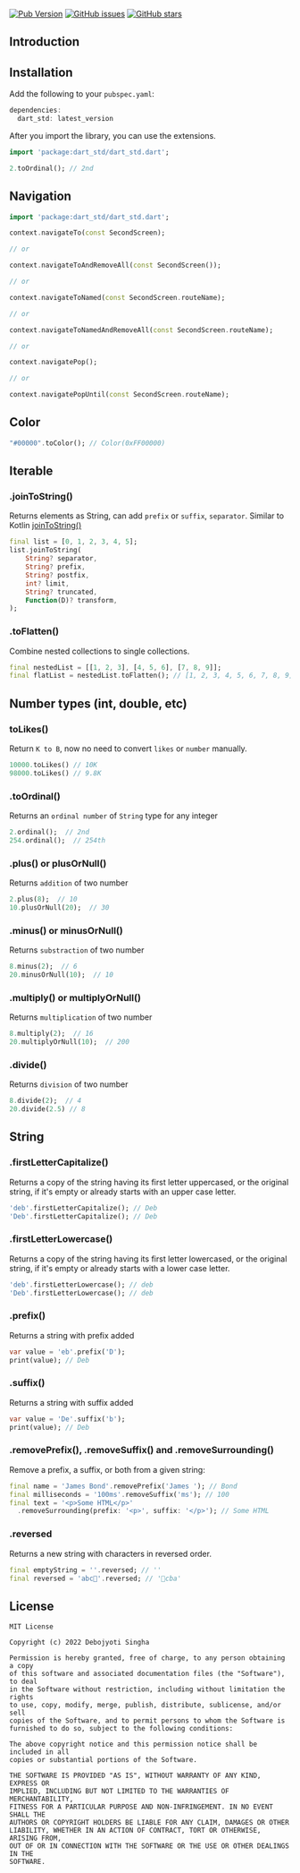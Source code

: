 [![Pub Version](https://img.shields.io/pub/v/dart_std?style=for-the-badge)](https://pub.dev/packages/dart_std)
[![GitHub issues](https://img.shields.io/github/issues/debojyoti452/dart_std?style=for-the-badge)](https://github.com/debojyoti452/dart_std/issues)
[![GitHub stars](https://img.shields.io/github/stars/debojyoti452/dart_std?style=for-the-badge)](https://github.com/debojyoti452/dart_std/stargazers)

## Introduction


## Installation

Add the following to your `pubspec.yaml`:

```dart
dependencies:
  dart_std: latest_version
```

After you import the library, you can use the extensions.

```dart
import 'package:dart_std/dart_std.dart';

2.toOrdinal(); // 2nd
```

## Navigation

```dart
import 'package:dart_std/dart_std.dart';

context.navigateTo(const SecondScreen);

// or

context.navigateToAndRemoveAll(const SecondScreen());

// or

context.navigateToNamed(const SecondScreen.routeName);

// or

context.navigateToNamedAndRemoveAll(const SecondScreen.routeName);

// or

context.navigatePop();

// or

context.navigatePopUntil(const SecondScreen.routeName);
```

## Color 
```dart
"#00000".toColor(); // Color(0xFF00000)
```

## Iterable

### .joinToString()

Returns elements as String, can add `prefix` or `suffix`, `separator`. Similar to Kotlin [joinToString()](https://kotlinlang.org/api/latest/jvm/stdlib/kotlin.collections/join-to-string.html)

```dart
final list = [0, 1, 2, 3, 4, 5];
list.joinToString(
    String? separator,
    String? prefix,
    String? postfix,
    int? limit,
    String? truncated,
    Function(D)? transform,
);
```

### .toFlatten()

Combine nested collections to single collections.

```dart
final nestedList = [[1, 2, 3], [4, 5, 6], [7, 8, 9]];
final flatList = nestedList.toFlatten(); // [1, 2, 3, 4, 5, 6, 7, 8, 9]
```
## Number types (int, double, etc)

### toLikes()

Return `K to B`, now no need to convert `likes` or `number` manually.

```dart
10000.toLikes() // 10K
98000.toLikes() // 9.8K
``` 

### .toOrdinal()

Returns an `ordinal number` of `String` type for any integer

```dart
2.ordinal();  // 2nd
254.ordinal();  // 254th
```

### .plus() or plusOrNull()

Returns `addition` of two number

```dart
2.plus(8);  // 10
10.plusOrNull(20);  // 30
```

### .minus() or minusOrNull()

Returns `substraction` of two number

```dart
8.minus(2);  // 6
20.minusOrNull(10);  // 10
```

### .multiply() or multiplyOrNull()

Returns `multiplication` of two number

```dart
8.multiply(2);  // 16
20.multiplyOrNull(10);  // 200
```

### .divide()

Returns `division` of two number

```dart
8.divide(2);  // 4
20.divide(2.5) // 8
```

## String

### .firstLetterCapitalize()

Returns a copy of the string having its first letter uppercased, or the original string, if it's empty or already starts with an upper case letter.

```dart
'deb'.firstLetterCapitalize(); // Deb
'Deb'.firstLetterCapitalize(); // Deb
```

### .firstLetterLowercase()

Returns a copy of the string having its first letter lowercased, or the original string, if it's empty or already starts with a lower case letter.

```dart
'deb'.firstLetterLowercase(); // deb
'Deb'.firstLetterLowercase(); // deb
```

### .prefix()
Returns a string with prefix added
```dart
var value = 'eb'.prefix('D'); 
print(value); // Deb
```
### .suffix()
Returns a string with suffix added
```dart
var value = 'De'.suffix('b');
print(value); // Deb
```
### .removePrefix(), .removeSuffix() and .removeSurrounding()

Remove a prefix, a suffix, or both from a given string:

```dart
final name = 'James Bond'.removePrefix('James '); // Bond
final milliseconds = '100ms'.removeSuffix('ms'); // 100
final text = '<p>Some HTML</p>'
  .removeSurrounding(prefix: '<p>', suffix: '</p>'); // Some HTML
```

### .reversed

Returns a new string with characters in reversed order.

```dart
final emptyString = ''.reversed; // ''
final reversed = 'abc🤔'.reversed; // '🤔cba'
```
## License

```plain
MIT License

Copyright (c) 2022 Debojyoti Singha

Permission is hereby granted, free of charge, to any person obtaining a copy
of this software and associated documentation files (the "Software"), to deal
in the Software without restriction, including without limitation the rights
to use, copy, modify, merge, publish, distribute, sublicense, and/or sell
copies of the Software, and to permit persons to whom the Software is
furnished to do so, subject to the following conditions:

The above copyright notice and this permission notice shall be included in all
copies or substantial portions of the Software.

THE SOFTWARE IS PROVIDED "AS IS", WITHOUT WARRANTY OF ANY KIND, EXPRESS OR
IMPLIED, INCLUDING BUT NOT LIMITED TO THE WARRANTIES OF MERCHANTABILITY,
FITNESS FOR A PARTICULAR PURPOSE AND NON-INFRINGEMENT. IN NO EVENT SHALL THE
AUTHORS OR COPYRIGHT HOLDERS BE LIABLE FOR ANY CLAIM, DAMAGES OR OTHER
LIABILITY, WHETHER IN AN ACTION OF CONTRACT, TORT OR OTHERWISE, ARISING FROM,
OUT OF OR IN CONNECTION WITH THE SOFTWARE OR THE USE OR OTHER DEALINGS IN THE
SOFTWARE.
```
